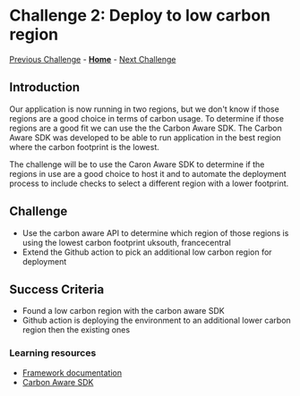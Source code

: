 # Challenge 2: Deploy to low carbon region

[Previous Challenge](./01-Multi-Region-Deployment.md) - **[Home](../README.md)** - [Next Challenge](./03-Improve-API-Efficiency.md)

## Introduction

Our application is now running in two regions, but we don't know if those regions are a good choice in terms of carbon usage. To determine if those regions are a good fit we can use the the Carbon Aware SDK. The Carbon Aware SDK was developed to be able to run application in the best region where the carbon footprint is the lowest.

The challenge will be to use the Caron Aware SDK to determine if the regions in use are a good choice to host it and to automate the deployment process to include checks to select a different region with a lower footprint.

## Challenge

* Use the carbon aware API to determine which region of those regions is using the lowest carbon footprint uksouth, francecentral
* Extend the Github action to pick an additional low carbon region for deployment

## Success Criteria

* Found a low carbon region with the carbon aware SDK
* Github action is deploying the environment to an additional lower carbon region then the existing ones

### Learning resources

* [Framework documentation](https://learn.microsoft.com/en-us/azure/architecture/framework/sustainability/sustainability-application-platform#deploy-to-low-carbon-regions)
* [Carbon Aware SDK](https://github.com/Green-Software-Foundation/carbon-aware-sdk)
